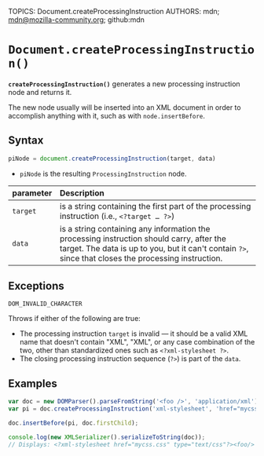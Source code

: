 TOPICS: Document.createProcessingInstruction
AUTHORS: mdn; mdn@mozilla-community.org; github:mdn

# `Document.createProcessingInstruction()`

**`createProcessingInstruction()`** generates a new processing instruction node and returns it.

The new node usually will be inserted into an XML document in order to accomplish anything with it,
such as with `node.insertBefore`.

## Syntax

```javascript
piNode = document.createProcessingInstruction(target, data)
```

- `piNode` is the resulting `ProcessingInstruction` node.

| parameter | Description |
| :-- | :-- |
| `target` | is a string containing the first part of the processing instruction (i.e., `<?target … ?>`) |
| `data` | is a string containing any information the processing instruction should carry, after the target. The data is up to you, but it can't contain `?>`, since that closes the processing instruction. |

## Exceptions

`DOM_INVALID_CHARACTER`

Throws if either of the following are true:

- The processing instruction `target` is invalid — it should be a valid XML name that doesn't contain
"XML", "XML", or any case combination of the two, other than standardized ones such
as `<?xml-stylesheet ?>`.
- The closing processing instruction sequence (`?>`) is part of the `data`.

## Examples

```javascript
var doc = new DOMParser().parseFromString('<foo />', 'application/xml');
var pi = doc.createProcessingInstruction('xml-stylesheet', 'href="mycss.css" type="text/css"');

doc.insertBefore(pi, doc.firstChild);

console.log(new XMLSerializer().serializeToString(doc));
// Displays: <?xml-stylesheet href="mycss.css" type="text/css"?><foo/>
```
